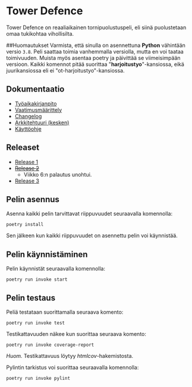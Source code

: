 # Tower Defence
Tower Defence on reaaliaikainen tornipuolustuspeli, eli siinä puolustetaan omaa tukikohtaa vihollisilta.

##Huomautukset
Varmista, että sinulla on asennettuna **Python** vähintään versio `3.8`. 
Peli saattaa toimia vanhemmalla versiolla, mutta en voi taataa toimivuuden.
Muista myös asentaa poetry ja päivittää se viimeisimpään versioon.
Kaikki komennot pitää suorittaa "**harjoitustyo**"-kansiossa, eikä juurikansiossa eli ei "ot-harjoitustyo"-kansiossa.

## Dokumentaatio
- [Työaikakirjanpito](https://github.com/danttu/ot-harjoitustyo/blob/main/harjoitustyo/dokumentaatio/tuntikirjanpito.md)
- [Vaatimusmäärittely](https://github.com/danttu/ot-harjoitustyo/blob/main/harjoitustyo/dokumentaatio/vaatimusmaarittely.md)
- [Changelog](https://github.com/danttu/ot-harjoitustyo/blob/main/harjoitustyo/dokumentaatio/changelog.md)
- [Arkkitehtuuri (kesken)](https://github.com/danttu/ot-harjoitustyo/blob/main/harjoitustyo/dokumentaatio/arkkitehtuuri.md)
- [Käyttöohje](https://github.com/danttu/ot-harjoitustyo/blob/main/harjoitustyo/dokumentaatio/kayttoojhe.md)

## Releaset
- [Release 1](https://github.com/danttu/ot-harjoitustyo/releases/tag/viikko5)
- [~~Release 2~~]()
  - Viikko 6:n palautus unohtui.
- [Release 3](https://github.com/danttu/ot-harjoitustyo/releases/tag/viikko7)

## Pelin asennus
Asenna kaikki pelin tarvittavat riippuvuudet seuraavalla komennolla:
```
poetry install
```
Sen jälkeen kun kaikki riippuvuudet on asennettu pelin voi käynnistää.

## Pelin käynnistäminen
Pelin käynnistät seuraavalla komennolla:
```
poetry run invoke start
```
## Pelin testaus
Peliä testataan suorittamalla seuraava komento:
```
poetry run invoke test
```
Testikattavuuden näkee kun suorittaa seuraava komento:
```
poetry run invoke coverage-report
```
*Huom.* Testikattavuus löytyy *htmlcov*-hakemistosta. 


Pylintin tarkistus voi suorittaa seuraavalla komennolla:
```
poetry run invoke pylint
```

